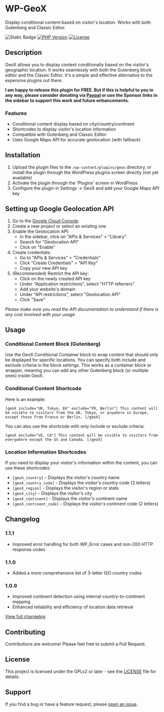 # WP-GeoX

Display conditional content based on visitor's location. Works with both Gutenberg and Classic Editor.

![Static Badge](https://img.shields.io/badge/release-v1.1.1-orange)
[![PHP Version](https://img.shields.io/badge/php-%3E%3D7.0-8892BF.svg)](https://php.net/)
[![License](https://img.shields.io/badge/License-GPLv3-blue.svg)](https://www.gnu.org/licenses/gpl-3.0.html)

## Description

GeoX allows you to display content conditionally based on the visitor's geographic location. It works seamlessly with both the Gutenberg block editor and the Classic Editor.
It's a simple and effective alternative to the expensive plugins out there.

**I am happy to release this plugin for FREE. But if this is helpful to you in any way, please consider donating via [Paypal](https://paypal.me/fabienbutazzi) or use the Sponsor links in the sidebar to support this work and future enhancements.**

### Features

- Conditional content display based on city/country/continent
- Shortcodes to display visitor's location information
- Compatible with Gutenberg and Classic Editor
- Uses Google Maps API for accurate geolocation (with fallback)

## Installation

1. Upload the plugin files to the `/wp-content/plugins/geox` directory, or install the plugin through the WordPress plugins screen directly (not yet available)
2. Activate the plugin through the 'Plugins' screen in WordPress
3. Configure the plugin in Settings -> GeoX and add your Google Maps API key

## Setting up Google Geolocation API

1. Go to the [Google Cloud Console](https://console.cloud.google.com/)
2. Create a new project or select an existing one
3. Enable the Geolocation API:
   - In the sidebar, click on "APIs & Services" > "Library"
   - Search for "Geolocation API"
   - Click on "Enable"
4. Create credentials:
   - Go to "APIs & Services" > "Credentials"
   - Click "Create Credentials" > "API Key"
   - Copy your new API key
5. (Recommended) Restrict the API key:
   - Click on the newly created API key
   - Under "Application restrictions", select "HTTP referrers"
   - Add your website's domain
   - Under "API restrictions", select "Geolocation API"
   - Click "Save"

_Please make sure you read the API documentation to understand if there is any cost involved with your usage_

## Usage

### Conditional Content Block (Gutenberg)

Use the GeoX Conditional Container block to wrap content that should only be displayed for specific locations. You can specify both include and exclude criteria in the block settings.
This works as a container block or wrapper, meaning you can add any other Gutenberg block (or multiple ones) inside GeoX.

### Conditional Content Shortcode

Here is an example:

`[geoX include="UK, Tokyo, EU" exclude="FR, Berlin"]
This content will be visible to visitors from the UK, Tokyo, or anywhere in Europe, except those from France or Berlin.
[/geoX]
`

You can also use the shortcode with only include or exclude criteria:

`[geoX exclude="US, CA"]
This content will be visible to visitors from everywhere except the US and Canada.
[/geoX]
`

### Location Information Shortcodes

If you need to display your visitor's information within the content, you can use these shortcodes:

- `[geoX_country]` - Displays the visitor's country name
- `[geoX_country_code]` - Displays the visitor's country code (2 letters)
- `[geoX_region]` - Displays the visitor's region or state
- `[geoX_city]` - Displays the visitor's city
- `[geoX_continent]` - Displays the visitor's continent name
- `[geoX_continent_code]` - Displays the visitor's continent code (2 letters)

## Changelog

### 1.1.1
- Improved error handling for both WP_Error cases and non-200 HTTP response codes

### 1.1.0
- Added a more comprehensive list of 3-letter ISO country codes

### 1.0.9
- Improved continent detection using internal country-to-continent mapping
- Enhanced reliability and efficiency of location data retrieval

[View full changelog](CHANGELOG.md)

## Contributing

Contributions are welcome! Please feel free to submit a Pull Request.

## License

This project is licensed under the GPLv2 or later - see the [LICENSE](LICENSE) file for details.

## Support

If you find a bug or have a feature request, please [open an issue](https://github.com/fabienb/WP-GeoX/issues).
